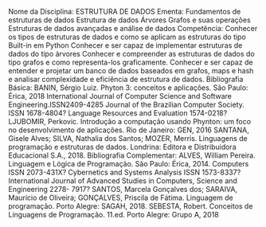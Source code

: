 Nome da Disciplina: ESTRUTURA DE DADOS
Ementa:
Fundamentos de estruturas de dados
Estrutura de dados Árvores
Grafos e suas operações
Estruturas de dados avançadas e análise de dados
Competência:
Conhecer os tipos de estruturas de dados e como se aplicam as estruturas do tipo Built-in 
em Python
Conhecer e ser capaz de implementar estruturas de dados do tipo árvores
Conhecer e compreender as estruturas de dados do tipo grafos e como representa-los 
graficamente.
Conhecer e ser capaz de entender e projetar um banco de dados baseados em grafos, 
maps e hash e analisar complexidade e eficiência de estrutura de dados. 
Bibliografia Básica:
BANIN, Sérgio Luiz. Phyton 3: conceitos e aplicações. São Paulo: Érica, 2018
International Journal of Computer Science and Software Engineering.ISSN2409-4285
Journal of the Brazilian Computer Society. ISSN 1678-4804?
Language Resources and Evaluation 1574-0218?
LJUBOMIR, Perkovic. Introdução a computação usando Phynton: um foco no 
desenvolvimento de aplicações. Rio de Janeiro: GEN, 2016
SANTANA, Gisele Alves; SILVA, Nathalia dos Santos; MOZER, Merris. Linguagens de 
programação e estruturas de dados. Londrina: Editora e Distribuidora Educacional S.A., 
2018.
Bibliografia Complementar:
ALVES, William Pereira. Linguagem e Lógica de Programação. São Paulo: Érica, 2014.
Computers ISSN 2073-431X?
Cybernetics and Systems Analysis ISSN 1573-8337?
International Journal of Advanced Studies in Computers, Science and Engineering 2278-
7917?
SANTOS, Marcela Gonçalves dos; SARAIVA, Maurício de Oliveira; GONÇALVES, Priscila 
de Fátima. Linguagem de programação. Porto Alegre: SAGAH, 2018.
SEBESTA, Robert. Conceitos de Linguagens de Programação. 11.ed. Porto Alegre: 
Grupo A, 2018
